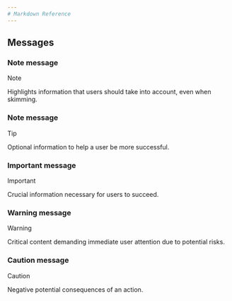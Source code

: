```yaml
---
# Markdown Reference
---
```

## Messages
### Note message
> [!NOTE]  
> Highlights information that users should take into account, even when skimming.
### Note message
> [!TIP]
> Optional information to help a user be more successful.
### Important message
> [!IMPORTANT]  
> Crucial information necessary for users to succeed.
### Warning message
> [!WARNING]  
> Critical content demanding immediate user attention due to potential risks.
### Caution message
> [!CAUTION]
> Negative potential consequences of an action.
